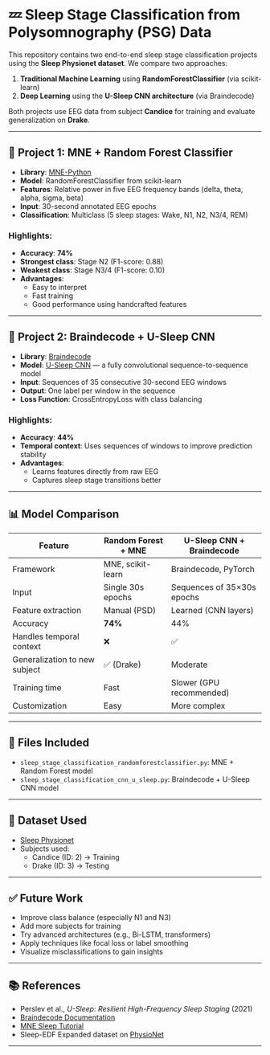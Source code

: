 # 💤 Sleep Stage Classification from Polysomnography (PSG) Data

This repository contains two end-to-end sleep stage classification projects using the **Sleep Physionet dataset**. We compare two approaches:

1. **Traditional Machine Learning** using **RandomForestClassifier** (via scikit-learn)
2. **Deep Learning** using the **U-Sleep CNN architecture** (via Braindecode)

Both projects use EEG data from subject **Candice** for training and evaluate generalization on **Drake**.

---

## 🧠 Project 1: MNE + Random Forest Classifier

- **Library**: [MNE-Python](https://mne.tools/)
- **Model**: RandomForestClassifier from scikit-learn
- **Features**: Relative power in five EEG frequency bands (delta, theta, alpha, sigma, beta)
- **Input**: 30-second annotated EEG epochs
- **Classification**: Multiclass (5 sleep stages: Wake, N1, N2, N3/4, REM)

### Highlights:
- **Accuracy**: **74%**
- **Strongest class**: Stage N2 (F1-score: 0.88)
- **Weakest class**: Stage N3/4 (F1-score: 0.10)
- **Advantages**:
  - Easy to interpret
  - Fast training
  - Good performance using handcrafted features

---

## 🤖 Project 2: Braindecode + U-Sleep CNN

- **Library**: [Braindecode](https://braindecode.org/)
- **Model**: [U-Sleep CNN](https://braindecode.org/stable/auto_examples/applied_examples/plot_sleep_staging_usleep.html) — a fully convolutional sequence-to-sequence model
- **Input**: Sequences of 35 consecutive 30-second EEG windows
- **Output**: One label per window in the sequence
- **Loss Function**: CrossEntropyLoss with class balancing

### Highlights:
- **Accuracy**: **44%**
- **Temporal context**: Uses sequences of windows to improve prediction stability
- **Advantages**:
  - Learns features directly from raw EEG
  - Captures sleep stage transitions better

---

## 📊 Model Comparison

| Feature                        | Random Forest + MNE | U-Sleep CNN + Braindecode |
|-------------------------------|---------------------|----------------------------|
| Framework                     | MNE, scikit-learn   | Braindecode, PyTorch       |
| Input                         | Single 30s epochs   | Sequences of 35×30s epochs |
| Feature extraction            | Manual (PSD)        | Learned (CNN layers)       |
| Accuracy                      | **74%**             | 44%                        |
| Handles temporal context      | ❌                  | ✅                         |
| Generalization to new subject| ✅ (Drake)          | Moderate                   |
| Training time                 | Fast                | Slower (GPU recommended)   |
| Customization                 | Easy                | More complex               |

---

## 📁 Files Included

- `sleep_stage_classification_randomforestclassifier.py`: MNE + Random Forest model
- `sleep_stage_classification_cnn_u_sleep.py`: Braindecode + U-Sleep CNN model

---

## 📌 Dataset Used

- [Sleep Physionet](https://physionet.org/content/sleep-edfx/1.0.0/)
- Subjects used:
  - Candice (ID: 2) → Training
  - Drake (ID: 3) → Testing

---

## ✅ Future Work

- Improve class balance (especially N1 and N3)
- Add more subjects for training
- Try advanced architectures (e.g., Bi-LSTM, transformers)
- Apply techniques like focal loss or label smoothing
- Visualize misclassifications to gain insights

---

## 📚 References

- Perslev et al., *U-Sleep: Resilient High-Frequency Sleep Staging* (2021)
- [Braindecode Documentation](https://braindecode.org/)
- [MNE Sleep Tutorial](https://mne.tools/stable/auto_tutorials/simulation/plot_sleep.html)
- Sleep-EDF Expanded dataset on [PhysioNet](https://physionet.org/)

---

